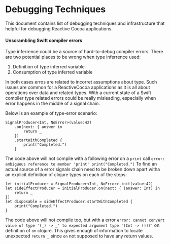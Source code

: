 # Debugging Techniques

This document contains list of debugging techniques and infrastructure that helpful for debugging Reactive Cocoa applications.

#### Unscrambling Swift compiler errors

Type inferrence could be a source of hard-to-debug compiler errors. There are two potential places to be wrong when type inferrence used:
1. Definition of type inferred variable
2. Consumption of type inferred variable

In both cases erros are related to incorret assumptions about type. Such issues are common for a ReactiveCocoa applications as it is all about operations over data and related types. With a current state of a Swift compiler type related errors could be really misleading, especially when error happens in the middle of a signal chain. 

Below is an example of type-error scenario:

```
SignalProducer<Int, NoError>(value:42)
    .on(next: { answer in
        return _
    })
    .startWithCompleted {
        print("Completed.")
    }
```

The code above will not compile with a following error on a `print` call `error: ambiguous reference to member 'print'
print("Completed.")` To find an actual source of a error signals chain need to be broken down apart witha an explicit definition of clojure types on each of the steps:

```
let initialProducer = SignalProducer<Int, NoError>.init(value:42)
let sideEffectProducer = initialProducer.on(next: { (answer: Int) in
    return _
})
let disposable = sideEffectProducer.startWithCompleted {
    print("Completed.")
}
```

The code above will not compile too, but with a error `error: cannot convert value of type '(_) -> _' to expected argument type '(Int -> ())?'` on definition of `on` clojure. This gives enough of information to locate unexpected `return _` since `on` not supposed to have any return values.
